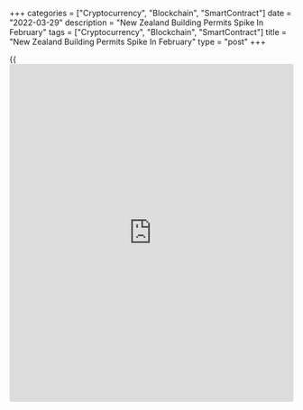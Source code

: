 +++
categories = ["Cryptocurrency", "Blockchain", "SmartContract"]
date = "2022-03-29"
description = "New Zealand Building Permits Spike In February"
tags = ["Cryptocurrency", "Blockchain", "SmartContract"]
title = "New Zealand Building Permits Spike In February"
type = "post"
+++

{{<iframe id="large-banner" src="https://www.bounty.group/#slide=27.0" width="100%" height="600" scrolling="no" style="border: 0px solid rgb(216, 221, 230); border-radius: 3px;">}}

The total number of building permits issued in New Zealand was up a
seasonally adjusted 10.5 percent on month in February, Statistics New
Zealand said on Wednesday - coming in at 4,195.

That follows the 8.7 percent decline in January and the 0.6 percent gain
in December.

In the year ended February, an annual record 49,733 homes were
consented, marking an increase of 25 percent on year.

Individually, consents were issued for 25,518 houses (51 percent of the
total); 17,403 townhouses, flats, and units (35 percent); 3,910
apartments (8 percent); and 2,942 retirement village units (6 percent).

For comments and feedback [contact](https://www.playgroundfx.com/contact/): editorial@rtt[news](https://www.letsplayfx.com/blog/forex-news-website/).com

[Economic News][1]

 **What parts of the world are seeing the best (and worst) economic
performances lately? Click[here][2] to check out our [Econ Scorecard][2]
and find out! See up-to-the-moment [ranking](https://www.playgroundfx.com/blog/crypto-exchange-ranking/)s for the best and worst
performers in [GDP][3], [unemployment rate][4], [inflation][5] and much
more.**

   1. www.rtt[news](https://www.letsplayfx.com/blog/forex-news-website/).com/Content/EconomicNews.aspx
   2. www.rtt[news](https://www.letsplayfx.com/blog/forex-news-website/).com/economic-scorecard/world-rank/industrial-production/highest-performance.aspx
   3. www.rtt[news](https://www.letsplayfx.com/blog/forex-news-website/).com/economic-scorecard/world-rank/GDP/highest-performance.aspx
   4. www.rtt[news](https://www.letsplayfx.com/blog/forex-news-website/).com/economic-scorecard/world-rank/unemployment-rate/lowest-performance.aspx
   5. www.rtt[news](https://www.letsplayfx.com/blog/forex-news-website/).com/economic-scorecard/world-rank/CPI/highest-performance.aspx
